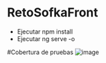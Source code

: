 # RetoSofkaFront
 
- Ejecutar npm install
- Ejecutar ng serve -o

#Cobertura de pruebas 
![image](https://github.com/edsma/RetoSofkaFront/assets/31082188/78864ce4-5985-48f0-822b-2cb257694228)
 
